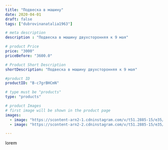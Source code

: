 ```yaml
---
title: "Подвеска в машину"
date: 2020-04-01
draft: false
tags: ["dubrovinanatalia1963"]

# meta description
description : "Подвеска в машину двухсторонняя к 9 мая"

# product Price
price: "3000"
priceBefore: "3600.0"

# Product Short Description
shortDescription: "Подвеска в машину двухсторонняя к 9 мая"

#product ID
productID: "B-c7grBHCmN"

# type must be "products"
type: "products"

# product Images
# first image will be shown in the product page
images:
  - image: "https://scontent-arn2-1.cdninstagram.com/v/t51.2885-15/e35/91564895_821515288344431_53911619446153301_n.jpg?se=7&tp=1&_nc_ht=scontent-arn2-1.cdninstagram.com&_nc_cat=111&_nc_ohc=GzG3LtQ7adIAX9MNpNP&oh=7acab4a84d14a615fd697a3a8d2fe913&oe=606A0B64&ig_cache_key=MjI3Nzk1NzIzODg0ODc1NzA4OQ%3D%3D.2"
  - image: "https://scontent-arn2-2.cdninstagram.com/v/t51.2885-15/e35/91325266_262338271592549_6708272916007339494_n.jpg?se=7&tp=1&_nc_ht=scontent-arn2-2.cdninstagram.com&_nc_cat=105&_nc_ohc=wD0vHh7UE2UAX_tGpJi&oh=dee6b0afb27ccb8d88750d2cac0e4e15&oe=606AD055&ig_cache_key=MjI3Nzk1NzIzODg3NDEwNDk0Mg%3D%3D.2"

---
```

lorem
